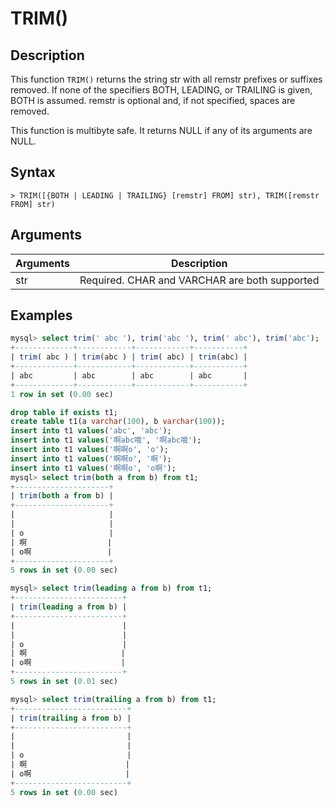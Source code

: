 # **TRIM()**

## **Description**

This function `TRIM()` returns the string str with all remstr prefixes or suffixes removed. If none of the specifiers BOTH, LEADING, or TRAILING is given, BOTH is assumed. remstr is optional and, if not specified, spaces are removed.

This function is multibyte safe. It returns NULL if any of its arguments are NULL.

## **Syntax**

```
> TRIM([{BOTH | LEADING | TRAILING} [remstr] FROM] str), TRIM([remstr FROM] str)
```

## **Arguments**

|  Arguments   | Description  |
|  ----  | ----  |
| str | Required. CHAR and VARCHAR are both supported |

## **Examples**

```SQL
mysql> select trim(' abc '), trim('abc '), trim(' abc'), trim('abc');
+-------------+------------+------------+-----------+
| trim( abc ) | trim(abc ) | trim( abc) | trim(abc) |
+-------------+------------+------------+-----------+
| abc         | abc        | abc        | abc       |
+-------------+------------+------------+-----------+
1 row in set (0.00 sec)

drop table if exists t1;
create table t1(a varchar(100), b varchar(100));
insert into t1 values('abc', 'abc');
insert into t1 values('啊abc哦', '啊abc哦');
insert into t1 values('啊啊o', 'o');
insert into t1 values('啊啊o', '啊');
insert into t1 values('啊啊o', 'o啊');
mysql> select trim(both a from b) from t1;
+---------------------+
| trim(both a from b) |
+---------------------+
|                     |
|                     |
| o                   |
| 啊                  |
| o啊                 |
+---------------------+
5 rows in set (0.00 sec)

mysql> select trim(leading a from b) from t1;
+------------------------+
| trim(leading a from b) |
+------------------------+
|                        |
|                        |
| o                      |
| 啊                     |
| o啊                    |
+------------------------+
5 rows in set (0.01 sec)

mysql> select trim(trailing a from b) from t1;
+-------------------------+
| trim(trailing a from b) |
+-------------------------+
|                         |
|                         |
| o                       |
| 啊                      |
| o啊                     |
+-------------------------+
5 rows in set (0.00 sec)
```
